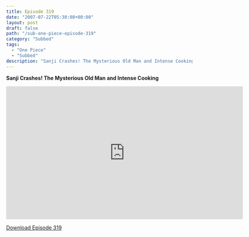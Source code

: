 ```yaml
---
title: Episode 319
date: "2007-07-22T05:30:00+00:00"
layout: post
draft: false
path: "/sub-one-piece-episode-319"
category: "Subbed"
tags:
  - "One Piece"
  - "Subbed"
description: "Sanji Crashes! The Mysterious Old Man and Intense Cooking"
---
```


**Sanji Crashes! The Mysterious Old Man and Intense Cooking**

<iframe width="640" height="360" src="https://www.rapidvideo.com/e/FXREIM6TIC" frameborder="0" marginwidth=0 marginheight=0 scrolling=no allowfullscreen></iframe>

<a href="http://ouo.io/qs/eCodkFEQ?s=https://rapidvid.to/d/https://www.rapidvideo.com/e/FXREIM6TIC">Download Episode 319</a>
